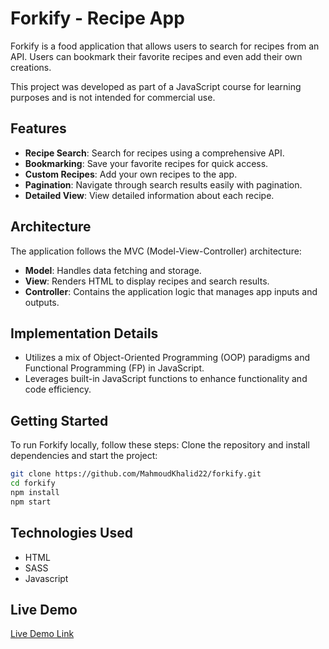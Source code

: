 # Forkify - Recipe App

Forkify is a food application that allows users to search for recipes from an API. Users can bookmark their favorite recipes and even add their own creations.

This project was developed as part of a JavaScript course for learning purposes and is not intended for commercial use.

## Features

- **Recipe Search**: Search for recipes using a comprehensive API.
- **Bookmarking**: Save your favorite recipes for quick access.
- **Custom Recipes**: Add your own recipes to the app.
- **Pagination**: Navigate through search results easily with pagination.
- **Detailed View**: View detailed information about each recipe.

## Architecture

The application follows the MVC (Model-View-Controller) architecture:

- **Model**: Handles data fetching and storage.
- **View**: Renders HTML to display recipes and search results.
- **Controller**: Contains the application logic that manages app inputs and outputs.

## Implementation Details

- Utilizes a mix of Object-Oriented Programming (OOP) paradigms and Functional Programming (FP) in JavaScript.
- Leverages built-in JavaScript functions to enhance functionality and code efficiency.

## Getting Started

To run Forkify locally, follow these steps:
Clone the repository and install dependencies and start the project:
   ```bash
   git clone https://github.com/MahmoudKhalid22/forkify.git
   cd forkify
   npm install
   npm start
   ```

## Technologies Used
- HTML
- SASS
- Javascript

## Live Demo
[Live Demo Link](https://foodappforkify.netlify.app/)
